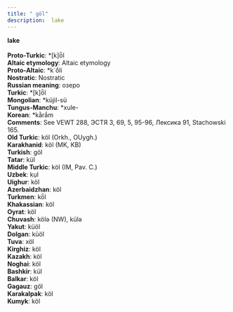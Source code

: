 ```yaml
---
title: " göl"
description:  lake
---
```

<strong> lake</strong><br><br>
<strong>Proto-Turkic</strong>:  *[k]ȫl<br>
<strong>Altaic etymology</strong>:  Altaic etymology<br>
<strong> Proto-Altaic</strong>:  *k`ṓli<br>
<strong>Nostratic</strong>:  Nostratic<br>
<strong>Russian meaning</strong>:  озеро<br>
<strong>Turkic</strong>:  *[k]ȫl<br>
<strong>Mongolian</strong>:  *küjil-sü<br>
<strong>Tungus-Manchu</strong>:  *xule-<br>
<strong>Korean</strong>:  *kằrắm<br>
<strong>Comments</strong>:  See VEWT 288, ЭСТЯ 3, 69, 5, 95-96, Лексика 91, Stachowski 165.<br>
<strong>Old Turkic</strong>:  köl (Orkh., OUygh.)<br>
<strong>Karakhanid</strong>:  köl (MK, KB)<br>
<strong>Turkish</strong>:  göl<br>
<strong>Tatar</strong>:  kül<br>
<strong>Middle Turkic</strong>:  köl (IM, Pav. C.)<br>
<strong>Uzbek</strong>:  kụl<br>
<strong>Uighur</strong>:  köl<br>
<strong>Azerbaidzhan</strong>:  köl<br>
<strong>Turkmen</strong>:  kȫl<br>
<strong>Khakassian</strong>:  köl<br>
<strong>Oyrat</strong>:  köl<br>
<strong>Chuvash</strong>:  kölǝ (NW), külǝ<br>
<strong>Yakut</strong>:  küöl<br>
<strong>Dolgan</strong>:  küöl<br>
<strong>Tuva</strong>:  xöl<br>
<strong>Kirghiz</strong>:  köl<br>
<strong>Kazakh</strong>:  köl<br>
<strong>Noghai</strong>:  köl<br>
<strong>Bashkir</strong>:  kül<br>
<strong>Balkar</strong>:  köl<br>
<strong>Gagauz</strong>:  göl<br>
<strong>Karakalpak</strong>:  köl<br>
<strong>Kumyk</strong>:  köl<br>


